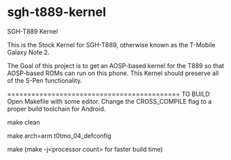 sgh-t889-kernel
===============

SGH-T889 Kernel

This is the Stock Kernel for SGH-T889, otherwise known as the T-Mobile Galaxy Note 2.

The Goal of this project is to get an AOSP-based kernel for the T889 so that AOSP-based ROMs can run on this phone. 
This Kernel should preserve all of the S-Pen functionality.

===========================================
TO BUILD
Open Makefile with some editor.
Change the CROSS_COMPILE flag to a proper build toolchain for Android.

make clean

make arch=arm t0tmo_04_defconfig 

make (make -j\<processor count\> for faster build time)